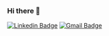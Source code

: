 ### Hi there 👋

[![Linkedin Badge](https://img.shields.io/badge/-liamle07-blue?style=flat&logo=Linkedin&logoColor=white&link=https://www.linkedin.com/in/marek-ma%C5%9Blany-4b283a138/)](https://www.linkedin.com/in/marek-ma%C5%9Blany-4b283a138/)
[![Gmail Badge](https://img.shields.io/badge/-tu.lna07@gmail.com-d14836?style=flat&logo=Gmail&logoColor=white&link=mailto:mailto:marek.maslany1@gmail.com)](mailto:marek.maslany1@gmail.com)

<!--
**mmaslan/mmaslan** is a ✨ _special_ ✨ repository because its `README.md` (this file) appears on your GitHub profile.

Here are some ideas to get you started:

- 🔭 I’m currently working on ...
- 🌱 I’m currently learning ...
- 👯 I’m looking to collaborate on ...
- 🤔 I’m looking for help with ...
- 💬 Ask me about ...
- 📫 How to reach me: ...
- 😄 Pronouns: ...
- ⚡ Fun fact: ...
-->
